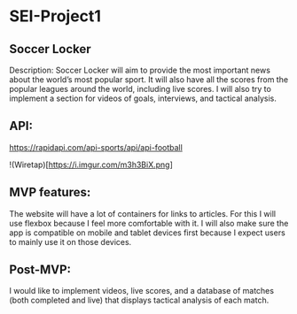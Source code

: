 # SEI-Project1

## Soccer Locker

Description: Soccer Locker will aim to provide the most important news about the world’s most popular sport. 
It will also have all the scores from the popular leagues around the world, including live scores. 
I will also try to implement a section for videos of goals, interviews, and tactical analysis.  

## API: 
https://rapidapi.com/api-sports/api/api-football

!(Wiretap)[https://i.imgur.com/m3h3BiX.png]


## MVP features: 
The website will have a lot of containers for links to articles. For this I will use flexbox because I feel more comfortable with it. 
I will also make sure the app is compatible on mobile and tablet devices first because I expect users to mainly use it on those devices.

## Post-MVP: 
I would like to implement videos, live scores, and a database of matches (both completed and live) that displays tactical analysis of each match.

